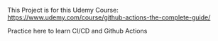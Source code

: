 This Project is for this Udemy Course: https://www.udemy.com/course/github-actions-the-complete-guide/

Practice here to learn CI/CD and Github Actions
